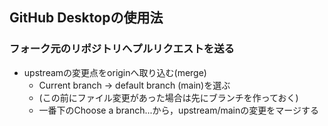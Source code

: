 ## GitHub Desktopの使用法

### フォーク元のリポジトリへプルリクエストを送る
* upstreamの変更点をoriginへ取り込む(merge)
    * Current branch -> default branch (main)を選ぶ
    * (この前にファイル変更があった場合は先にブランチを作っておく)
    * 一番下のChoose a branch...から，upstream/mainの変更をマージする
